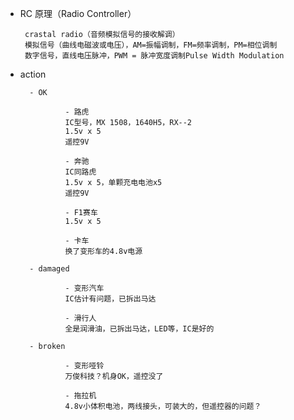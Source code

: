 

 - RC 原理（Radio Controller） 

        crastal radio（音频模拟信号的接收解调）
        模拟信号（曲线电磁波或电压），AM=振幅调制，FM=频率调制，PM=相位调制
        数字信号，直线电压脉冲，PWM = 脉冲宽度调制Pulse Width Modulation

- action

        - OK
        
                - 路虎
                IC型号，MX 1508，1640H5，RX--2
                1.5v x 5
                遥控9V

                - 奔驰
                IC同路虎
                1.5v x 5，单颗充电电池x5
                遥控9V

                - F1赛车
                1.5v x 5

                - 卡车
                换了变形车的4.8v电源

        - damaged
                
                - 变形汽车
                IC估计有问题，已拆出马达

                - 滑行人
                全是润滑油，已拆出马达，LED等，IC是好的

        - broken
                
                - 变形哑铃
                万俊科技？机身OK，遥控没了

                - 拖拉机
                4.8v小体积电池，两线接头，可装大的，但遥控器的问题？

